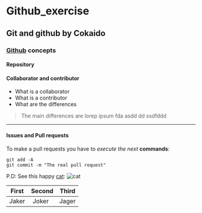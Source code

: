 Github_exercise
===============

Git and github by Cokaido
-------------------------

### [Github](https://github.com) concepts

#### Repository

#### Collaborator and contributor
+ What is a collaborator
+ What is a contributor
+ What are the differences

> The main differences are lorep ipsum 
> fda asdd dd ssdfddd
---------------------------------------

#### Issues and Pull requests

To make a pull requests you have to *execute the next* **commands**:
```shell
git add -A
git commit -m "The real pull request"
```

P.D: See this happy [cat](https://images.unsplash.com/photo-1494256997604-768d1f608cac?ixlib=rb-1.2.1&ixid=eyJhcHBfaWQiOjEyMDd9&auto=format&fit=crop&w=2001&q=80): ![cat](https://images.unsplash.com/photo-1494256997604-768d1f608cac?ixlib=rb-1.2.1&ixid=eyJhcHBfaWQiOjEyMDd9&auto=format&fit=crop&w=2001&q=80)

| First | Second | Third  |
|-------|--------|--------|
| Jaker   |  Joker | Jager  |



